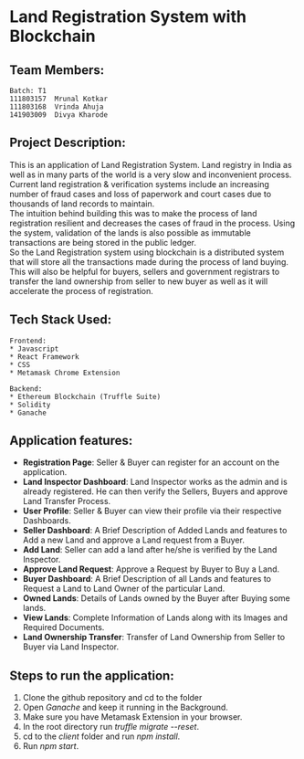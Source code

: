 # Land Registration System with Blockchain

## Team Members:

	Batch: T1
	111803157  Mrunal Kotkar
	111803168  Vrinda Ahuja
    141903009  Divya Kharode
	

## Project Description:

This is an application of Land Registration System. 
Land registry in India as well as in many parts of the world is a very slow and inconvenient process. Current land registration & verification systems include an increasing number of fraud cases and loss of paperwork and court cases due to thousands of land records to maintain.  
The intuition behind building this was to make the process of land registration resilient and decreases the cases of fraud in the process. Using the system, validation of the lands is also possible as immutable transactions are being stored in the public ledger.  
So the Land Registration system using blockchain is a distributed system that will store all the transactions made during the process of land buying. This will also be helpful for buyers, sellers and government registrars to transfer the land ownership from seller to new buyer as well as it will accelerate the process of registration.  


## Tech Stack Used:

	Frontend:
	* Javascript
    * React Framework
	* CSS
    * Metamask Chrome Extension

	Backend:
	* Ethereum Blockchain (Truffle Suite)
    * Solidity
    * Ganache


## Application features:  

* **Registration Page**: Seller & Buyer can register for an account on the application. 
* **Land Inspector Dashboard**: Land Inspector works as the admin and is already registered. He can then verify the Sellers, Buyers and approve Land Transfer Process.
* **User Profile**: Seller & Buyer can view their profile via their respective Dashboards.
* **Seller Dashboard**: A Brief Description of Added Lands and features to Add a new Land and approve a Land request from a Buyer.
* **Add Land**: Seller can add a land after he/she is verified by the Land Inspector.
* **Approve Land Request**: Approve a Request by Buyer to Buy a Land.
* **Buyer Dashboard**: A Brief Description of all Lands and features to Request a Land to Land Owner of the particular Land. 
* **Owned Lands**: Details of Lands owned by the Buyer after Buying some lands.
* **View Lands**: Complete Information of Lands along with its Images and Required Documents.
* **Land Ownership Transfer**: Transfer of Land Ownership from Seller to Buyer via Land Inspector.  



## Steps to run the application:
1. Clone the github repository and cd to the folder 
2. Open _Ganache_ and keep it running in the Background.
3. Make sure you have Metamask Extension in your browser.
4. In the root directory run _truffle migrate --reset_.
5. cd to the _client_ folder and run _npm install_.
6. Run _npm start_.

